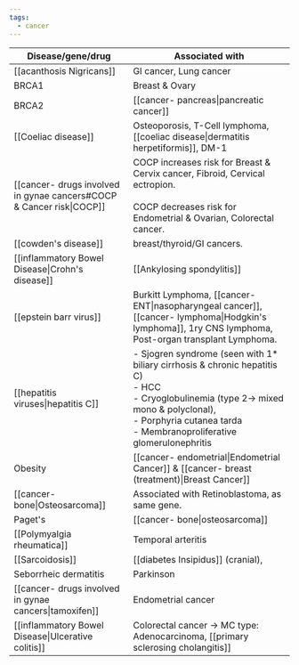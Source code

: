 ```yaml
---
tags:
  - cancer
---
```


| Disease/gene/drug                                                    | Associated with                                                                                                                                                                                                         |
| -------------------------------------------------------------------- | ----------------------------------------------------------------------------------------------------------------------------------------------------------------------------------------------------------------------- |
| [[acanthosis Nigricans]]                                             | GI cancer, Lung cancer                                                                                                                                                                                                  |
| BRCA1                                                                | Breast & Ovary                                                                                                                                                                                                          |
| BRCA2                                                                | [[cancer- pancreas\|pancreatic cancer]]                                                                                                                                                                                 |
| [[Coeliac disease]]                                                  | Osteoporosis, T-Cell lymphoma, [[coeliac disease\|dermatitis herpetiformis]], DM-1                                                                                                                                      |
| [[cancer- drugs involved in gynae cancers#COCP & Cancer risk\|COCP]] | COCP increases risk for Breast & Cervix cancer, Fibroid, Cervical ectropion.<br><br>COCP decreases risk for Endometrial & Ovarian, Colorectal cancer.                                                                   |
| [[cowden's disease]]                                                 | breast/thyroid/GI cancers.                                                                                                                                                                                              |
| [[inflammatory Bowel Disease\|Crohn's disease]]                      | [[Ankylosing spondylitis]]                                                                                                                                                                                              |
| [[epstein barr virus]]                                               | Burkitt Lymphoma, [[cancer- ENT\|nasopharyngeal cancer]], [[cancer- lymphoma\|Hodgkin's lymphoma]], 1ry CNS lymphoma, Post-organ transplant Lymphoma.                                                                   |
| [[hepatitis viruses\|hepatitis C]]                                   | - Sjogren syndrome (seen with 1* biliary cirrhosis & chronic hepatitis C)<br>- HCC<br>- Cryoglobulinemia (type 2-> mixed mono & polyclonal),<br>- Porphyria cutanea tarda<br>- Membranoproliferative glomerulonephritis |
| Obesity                                                              | [[cancer- endometrial\|Endometrial Cancer]] & [[cancer- breast (treatment)\|Breast Cancer]]                                                                                                                             |
| [[cancer- bone\|Osteosarcoma]]                                       | Associated with Retinoblastoma, as same gene.                                                                                                                                                                           |
| Paget's                                                              | [[cancer- bone\|osteosarcoma]]                                                                                                                                                                                          |
| [[Polymyalgia rheumatica]]                                           | Temporal arteritis                                                                                                                                                                                                      |
| [[Sarcoidosis]]                                                      | [[diabetes Insipidus]] (cranial),                                                                                                                                                                                       |
| Seborrheic dermatitis                                                | Parkinson                                                                                                                                                                                                               |
| [[cancer- drugs involved in gynae cancers\|tamoxifen]]               | Endometrial cancer                                                                                                                                                                                                      |
| [[inflammatory Bowel Disease\|Ulcerative colitis]]                   | Colorectal cancer -> MC type: Adenocarcinoma, [[primary sclerosing cholangitis]]                                                                                                                                        |
